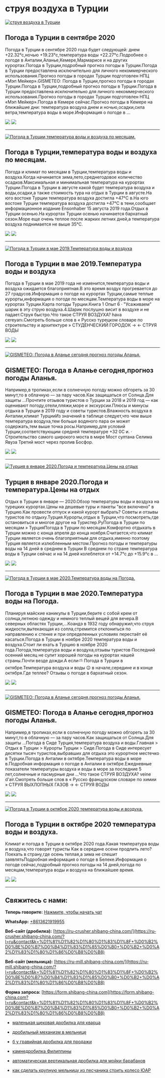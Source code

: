# струя воздуха в Турции

<a href="https://swt.shibang-china.com/?l=ru&img&k=%D1%81%D1%82%D1%80%D1%83%D1%8F+%D0%B2%D0%BE%D0%B7%D0%B4%D1%83%D1%85%D0%B0+%D0%B2+%D0%A2%D1%83%D1%80%D1%86%D0%B8%D0%B8" target="_blank">![струя воздуха в Турции](http://static.shibang-china.com/all-800x300/306.jpg)</a>

## Погода в Турции в сентябре 2020
Погода в Турции в сентябре 2020 года будет следующей: днем +22.32&#176;c,ночью +19.23&#176;c,температура воды +22.27&#176;c.Подробнее о погоде в Анталии,Аланье,Кемере,Мармарисе и на других курортах.Погода в Турции,подробный прогноз погоды в Турции.Погода в Турции предоставлена исключительно для личного некоммерческого использования.Прогноз погоды в городах Турции подготовлен НПЦ &#171;Мэп Мейкер&#187;.GISMETEO: Погода в Турции,прогноз погоды в городах Турции.Погода в Турции,подробный прогноз погоды в Турции.Погода в Турции предоставлена исключительно для личного некоммерческого использования.Прогноз погоды в городах Турции подготовлен НПЦ &#171;Мэп Мейкер&#187;.Погода в Кемере сейчас.Прогноз погоды в Кемере на ближайшие дни: температура воздуха днем и ночью,осадки,сила ветра,температура воды в море.Информация о погоде в …


<a href="https://whatsapp.shibangsoft.com/WhatsApp.php" target="_blank" title="WhatsApp">![](http://static.shibang-china.com/icon/whatsapp.png)</a> <a href="https://swt.shibang-china.com/?l=ru&icon&k=%D1%81%D1%82%D1%80%D1%83%D1%8F+%D0%B2%D0%BE%D0%B7%D0%B4%D1%83%D1%85%D0%B0+%D0%B2+%D0%A2%D1%83%D1%80%D1%86%D0%B8%D0%B8" target="_blank">![](http://static.shibang-china.com/icon/chat-ru.png)</a>

---

<a href="https://swt.shibang-china.com/?l=ru&img&k=%D1%81%D1%82%D1%80%D1%83%D1%8F+%D0%B2%D0%BE%D0%B7%D0%B4%D1%83%D1%85%D0%B0+%D0%B2+%D0%A2%D1%83%D1%80%D1%86%D0%B8%D0%B8" target="_blank">![Погода в Турции,температура воды и воздуха по месяцам.](http://static.shibang-china.com/all-800x300/686.jpg)</a>

## Погода в Турции,температура воды и воздуха по месяцам.
Погода и климат по месяцам в Турции,температура воды и воздуха.Когда начинается зима,лето,среднегодовое количество осадков.Максимальная и минимальная температура на курортах Турции.Погода в Турции в августе какой будет температура воздуха и воды,осадки,а также стоимость тура на отдых в Турции в августе.На юго востоке Турции температура воздуха достигла +47&#176;C в.На юго востоке Турции температура воздуха достигла +47&#176;C в тени,сообщает информационное издание Ensonhaber 15 августа 2019 года.Отдых в Турции осенью.На курортах Турции осенью начинается бархатный сезон.Море еще очень теплое после жарких летних дней,а температура воздуха поднимается не выше 35&#176;С.


<a href="https://whatsapp.shibangsoft.com/WhatsApp.php" target="_blank" title="WhatsApp">![](http://static.shibang-china.com/icon/whatsapp.png)</a> <a href="https://swt.shibang-china.com/?l=ru&icon&k=%D1%81%D1%82%D1%80%D1%83%D1%8F+%D0%B2%D0%BE%D0%B7%D0%B4%D1%83%D1%85%D0%B0+%D0%B2+%D0%A2%D1%83%D1%80%D1%86%D0%B8%D0%B8" target="_blank">![](http://static.shibang-china.com/icon/chat-ru.png)</a>

---

<a href="https://swt.shibang-china.com/?l=ru&img&k=%D1%81%D1%82%D1%80%D1%83%D1%8F+%D0%B2%D0%BE%D0%B7%D0%B4%D1%83%D1%85%D0%B0+%D0%B2+%D0%A2%D1%83%D1%80%D1%86%D0%B8%D0%B8" target="_blank">![Погода в Турции в мае 2019.Температура воды и воздуха](http://static.shibang-china.com/all-800x300/1458.jpg)</a>

## Погода в Турции в мае 2019.Температура воды и воздуха
Погода в Турции в мае 2019 года не изменится,температура воды и воздуха ожидается благоприятная.В это время воздух прогревается до 27 градусов.Информация о погоде на курортах Турции,самые теплые курорты,информация о погоде по месяцам.Температура воды в море на курортах Турции.Карта погоды Турции.Книга 1 Опыт 6&nbsp;&#0183;&#32;&quot;Усаживаем&quot; шарик в эту струю воздуха.4.Шарик послушно висит в воздухе и не падает.Струя быстро.Что такое СТРУЯ ВОЗДУХА? hava cereyanı.Смотреть больше слов в &#171; Русско турецком словаре по строительству и архитектуре &#187; СТУДЕНЧЕСКИЙ ГОРОДОК → ← СТРУЯ ВОДЫ


<a href="https://whatsapp.shibangsoft.com/WhatsApp.php" target="_blank" title="WhatsApp">![](http://static.shibang-china.com/icon/whatsapp.png)</a> <a href="https://swt.shibang-china.com/?l=ru&icon&k=%D1%81%D1%82%D1%80%D1%83%D1%8F+%D0%B2%D0%BE%D0%B7%D0%B4%D1%83%D1%85%D0%B0+%D0%B2+%D0%A2%D1%83%D1%80%D1%86%D0%B8%D0%B8" target="_blank">![](http://static.shibang-china.com/icon/chat-ru.png)</a>

---

<a href="https://swt.shibang-china.com/?l=ru&img&k=%D1%81%D1%82%D1%80%D1%83%D1%8F+%D0%B2%D0%BE%D0%B7%D0%B4%D1%83%D1%85%D0%B0+%D0%B2+%D0%A2%D1%83%D1%80%D1%86%D0%B8%D0%B8" target="_blank">![GISMETEO: Погода в Аланье сегодня,прогноз погоды Аланья.](http://static.shibang-china.com/all-800x300/433.jpg)</a>

## GISMETEO: Погода в Аланье сегодня,прогноз погоды Аланья.
Например,в тропиках,если в солнечную погоду можно обгореть за 30 минут,то в облачную — за пару часов.Как защищаться от Солнца.Для защиты …Прочтите отзывов туристов о Турции за 2018 и 2019 год — как оценивают погоду,отели,пляжи,море и экскурсии.Плюсы и минусы отдыха в Турции в 2019 году и советы туристов.Влажность воздуха в Анталии,климат ТурцииИз значений в таблице следует,что чем выше температура воздуха,тем больше водяного пара он может содержать,тем выше точка росы.Например,для условий Турции,соответствующим средней температуре +32 0С и.&nbsp;&#0183;&#32;Строительство самого широкого моста в мире Мост султана Селима Явуза Третий мост через пролив Босфор.


<a href="https://whatsapp.shibangsoft.com/WhatsApp.php" target="_blank" title="WhatsApp">![](http://static.shibang-china.com/icon/whatsapp.png)</a> <a href="https://swt.shibang-china.com/?l=ru&icon&k=%D1%81%D1%82%D1%80%D1%83%D1%8F+%D0%B2%D0%BE%D0%B7%D0%B4%D1%83%D1%85%D0%B0+%D0%B2+%D0%A2%D1%83%D1%80%D1%86%D0%B8%D0%B8" target="_blank">![](http://static.shibang-china.com/icon/chat-ru.png)</a>

---

<a href="https://swt.shibang-china.com/?l=ru&img&k=%D1%81%D1%82%D1%80%D1%83%D1%8F+%D0%B2%D0%BE%D0%B7%D0%B4%D1%83%D1%85%D0%B0+%D0%B2+%D0%A2%D1%83%D1%80%D1%86%D0%B8%D0%B8" target="_blank">![Турция в январе 2020.Погода и температура.Цены на отдых](http://static.shibang-china.com/all-800x300/264.jpg)</a>

## Турция в январе 2020.Погода и температура.Цены на отдых
Отдых в Турции в январе — 2020.Обзор температуры воды и воздуха на турецких курортах.Цены на дешевые туры и пакеты &quot;все включено&quot; в Турцию.Как провести отпуск и какой курорт выбрать? Советы и отзывы туристов по отдыху.Турция.Курорты,отдых в Турции,что посмотреть,где остановиться и многое другое на Туристер.РуПогода в Турции по месяцам &#187; ТурцияПогода в Турции по месяцам.Комфортно отдыхать в Турции можно с конца апреля до конца ноября.Считается,что климат Турции является очень благоприятным для отдыха,именно поэтому Турция является излюбленным местом.Прогноз погоды и температуры воды на 14 дней в среднем в Турции В среднем по стране температура воды в Турции сейчас и на 14 дней колеблется от +14.7&#176;c до +15.9&#176;c в …


<a href="https://whatsapp.shibangsoft.com/WhatsApp.php" target="_blank" title="WhatsApp">![](http://static.shibang-china.com/icon/whatsapp.png)</a> <a href="https://swt.shibang-china.com/?l=ru&icon&k=%D1%81%D1%82%D1%80%D1%83%D1%8F+%D0%B2%D0%BE%D0%B7%D0%B4%D1%83%D1%85%D0%B0+%D0%B2+%D0%A2%D1%83%D1%80%D1%86%D0%B8%D0%B8" target="_blank">![](http://static.shibang-china.com/icon/chat-ru.png)</a>

---

<a href="https://swt.shibang-china.com/?l=ru&img&k=%D1%81%D1%82%D1%80%D1%83%D1%8F+%D0%B2%D0%BE%D0%B7%D0%B4%D1%83%D1%85%D0%B0+%D0%B2+%D0%A2%D1%83%D1%80%D1%86%D0%B8%D0%B8" target="_blank">![Погода в Турции в мае 2020.Температура воды на Погода.](http://static.shibang-china.com/all-800x300/1263.jpg)</a>

## Погода в Турции в мае 2020.Температура воды на Погода.
Планируя майские каникулы в Турции,берите с собой крем от солнца,летнюю одежду и немного теплый вещей для вечера.В северных областях Турции,…Коандэ в 1932 году обнаружил,что струя жидкости,вытекающая из сопла,стремится отклониться по направлению к стенке и при определенных условиях перестаёт её касаться.Погода в Турции в ноябре 2020 температура воды и воздуха.Стоит ли ехать в Турцию в ноябре 2020 года.Погода,температура воды и воздуха,отзывы туристов Последний осенний месяц не сулит хорошей погоды на курортах нашей страны.Почти везде дожди.А если⛅ Погода в Турции в октябре.Температура воздуха и воды 😉 в начале,середине и в конце октября.Где теплее? Отзывы о погоде в бархатный сезон.


<a href="https://whatsapp.shibangsoft.com/WhatsApp.php" target="_blank" title="WhatsApp">![](http://static.shibang-china.com/icon/whatsapp.png)</a> <a href="https://swt.shibang-china.com/?l=ru&icon&k=%D1%81%D1%82%D1%80%D1%83%D1%8F+%D0%B2%D0%BE%D0%B7%D0%B4%D1%83%D1%85%D0%B0+%D0%B2+%D0%A2%D1%83%D1%80%D1%86%D0%B8%D0%B8" target="_blank">![](http://static.shibang-china.com/icon/chat-ru.png)</a>

---

<a href="https://swt.shibang-china.com/?l=ru&img&k=%D1%81%D1%82%D1%80%D1%83%D1%8F+%D0%B2%D0%BE%D0%B7%D0%B4%D1%83%D1%85%D0%B0+%D0%B2+%D0%A2%D1%83%D1%80%D1%86%D0%B8%D0%B8" target="_blank">![GISMETEO: Погода в Аланье сегодня,прогноз погоды Аланья.](http://static.shibang-china.com/all-800x300/540.jpg)</a>

## GISMETEO: Погода в Аланье сегодня,прогноз погоды Аланья.
Например,в тропиках,если в солнечную погоду можно обгореть за 30 минут,то в облачную — за пару часов.Как защищаться от Солнца.Для защиты …Погода в Сиде Турция,температура воздуха и воды.Главная &gt; Отдых в Турции &gt; Курорты Турции &gt; Сиде.Погода в Сиде интересует десятки тысяч туристов,выбравших для отдыха это курортное местечко в Турции.Погода в Анталии в октябре.Температура воды в море в.Подробная информация о погоде в Анталии в октябре.Ежедневные показатели температуры воздуха и воды в море за последние 5 лет,солнечные и пасмурные дни …Что такое СТРУЯ ВОЗДУХА? veine d'air.Смотреть больше слов в &#171; Русско французском словаре по химии &#187; СТРУЯ ВЫХЛОПНЫХ ГАЗОВ → ← СТРУЯ ВОДЫ


<a href="https://whatsapp.shibangsoft.com/WhatsApp.php" target="_blank" title="WhatsApp">![](http://static.shibang-china.com/icon/whatsapp.png)</a> <a href="https://swt.shibang-china.com/?l=ru&icon&k=%D1%81%D1%82%D1%80%D1%83%D1%8F+%D0%B2%D0%BE%D0%B7%D0%B4%D1%83%D1%85%D0%B0+%D0%B2+%D0%A2%D1%83%D1%80%D1%86%D0%B8%D0%B8" target="_blank">![](http://static.shibang-china.com/icon/chat-ru.png)</a>

---

<a href="https://swt.shibang-china.com/?l=ru&img&k=%D1%81%D1%82%D1%80%D1%83%D1%8F+%D0%B2%D0%BE%D0%B7%D0%B4%D1%83%D1%85%D0%B0+%D0%B2+%D0%A2%D1%83%D1%80%D1%86%D0%B8%D0%B8" target="_blank">![Погода в Турции в октябре 2020 температура воды и воздуха.](http://static.shibang-china.com/all-800x300/20.jpg)</a>

## Погода в Турции в октябре 2020 температура воды и воздуха.
Климат и погода в Турции в октябре 2020 года.Какая температура воды и воздуха,что говорят туристы Как в середине осени продлить лето? Поехать в страну,где осень теплая,а зима не спешит заявлятьПодробная информация о погоде в Белеке.Информация о погоде сейчас,подробный прогноз погоды на 14 дней,погода по месяцам,температура воды и воздуха на ближайшее время.

<a href="https://whatsapp.shibangsoft.com/WhatsApp.php" target="_blank" title="WhatsApp">![](http://static.shibang-china.com/icon/whatsapp.png)</a> <a href="https://swt.shibang-china.com/?l=ru&icon&k=%D1%81%D1%82%D1%80%D1%83%D1%8F+%D0%B2%D0%BE%D0%B7%D0%B4%D1%83%D1%85%D0%B0+%D0%B2+%D0%A2%D1%83%D1%80%D1%86%D0%B8%D0%B8" target="_blank">![](http://static.shibang-china.com/icon/chat-ru.png)</a>

---
## Свяжитесь с нами:

**Теперь говорите:** [Нажмите, чтобы начать чат](https://swt.shibang-china.com?l=ru&contact&k=%D1%81%D1%82%D1%80%D1%83%D1%8F+%D0%B2%D0%BE%D0%B7%D0%B4%D1%83%D1%85%D0%B0+%D0%B2+%D0%A2%D1%83%D1%80%D1%86%D0%B8%D0%B8)

**WhatsApp:**  [+8613621919955](https://whatsapp.shibangsoft.com/WhatsApp.php)

**Веб-сайт (дробилка):** [https://ru-crusher.shibang-china.com/](https://ru-crusher.shibang-china.com/?l=ru&contact&k=%D1%81%D1%82%D1%80%D1%83%D1%8F+%D0%B2%D0%BE%D0%B7%D0%B4%D1%83%D1%85%D0%B0+%D0%B2+%D0%A2%D1%83%D1%80%D1%86%D0%B8%D0%B8)

**Веб-сайт (мельница):** [https://ru-mill.shibang-china.com/](https://ru-mill.shibang-china.com/?l=ru&contact&k=%D1%81%D1%82%D1%80%D1%83%D1%8F+%D0%B2%D0%BE%D0%B7%D0%B4%D1%83%D1%85%D0%B0+%D0%B2+%D0%A2%D1%83%D1%80%D1%86%D0%B8%D0%B8)

**Форма запроса:** [https://form.shibang-china.com](https://form.shibang-china.com?l=ru&contact&k=%D1%81%D1%82%D1%80%D1%83%D1%8F+%D0%B2%D0%BE%D0%B7%D0%B4%D1%83%D1%85%D0%B0+%D0%B2+%D0%A2%D1%83%D1%80%D1%86%D0%B8%D0%B8)

* [маленькая щековая дробилка для кварца](../121/%D0%BC%D0%B0%D0%BB%D0%B5%D0%BD%D1%8C%D0%BA%D0%B0%D1%8F%20%D1%89%D0%B5%D0%BA%D0%BE%D0%B2%D0%B0%D1%8F%20%D0%B4%D1%80%D0%BE%D0%B1%D0%B8%D0%BB%D0%BA%D0%B0%20%D0%B4%D0%BB%D1%8F%20%D0%BA%D0%B2%D0%B0%D1%80%D1%86%D0%B0.md)

* [дробильный механизм в мельнице](../122/%D0%B4%D1%80%D0%BE%D0%B1%D0%B8%D0%BB%D1%8C%D0%BD%D1%8B%D0%B9%20%D0%BC%D0%B5%D1%85%D0%B0%D0%BD%D0%B8%D0%B7%D0%BC%20%D0%B2%20%D0%BC%D0%B5%D0%BB%D1%8C%D0%BD%D0%B8%D1%86%D0%B5.md)

* [б  у гравийная дробилка для продажи](../123/%D0%B1%20%20%D1%83%20%D0%B3%D1%80%D0%B0%D0%B2%D0%B8%D0%B9%D0%BD%D0%B0%D1%8F%20%D0%B4%D1%80%D0%BE%D0%B1%D0%B8%D0%BB%D0%BA%D0%B0%20%D0%B4%D0%BB%D1%8F%20%D0%BF%D1%80%D0%BE%D0%B4%D0%B0%D0%B6%D0%B8.md)

* [камнедробилка Филиппины](../123/%D0%BA%D0%B0%D0%BC%D0%BD%D0%B5%D0%B4%D1%80%D0%BE%D0%B1%D0%B8%D0%BB%D0%BA%D0%B0%20%D0%A4%D0%B8%D0%BB%D0%B8%D0%BF%D0%BF%D0%B8%D0%BD%D1%8B.md)

* [автоматическая вертикальная дробилка для мойки барабанов](../125/%D0%B0%D0%B2%D1%82%D0%BE%D0%BC%D0%B0%D1%82%D0%B8%D1%87%D0%B5%D1%81%D0%BA%D0%B0%D1%8F%20%D0%B2%D0%B5%D1%80%D1%82%D0%B8%D0%BA%D0%B0%D0%BB%D1%8C%D0%BD%D0%B0%D1%8F%20%D0%B4%D1%80%D0%BE%D0%B1%D0%B8%D0%BB%D0%BA%D0%B0%20%D0%B4%D0%BB%D1%8F%20%D0%BC%D0%BE%D0%B9%D0%BA%D0%B8%20%D0%B1%D0%B0%D1%80%D0%B0%D0%B1%D0%B0%D0%BD%D0%BE%D0%B2.md)

* [как сделать крупную мельницу из песчаника стоить колесо ЮАР](../125/%D0%BA%D0%B0%D0%BA%20%D1%81%D0%B4%D0%B5%D0%BB%D0%B0%D1%82%D1%8C%20%D0%BA%D1%80%D1%83%D0%BF%D0%BD%D1%83%D1%8E%20%D0%BC%D0%B5%D0%BB%D1%8C%D0%BD%D0%B8%D1%86%D1%83%20%D0%B8%D0%B7%20%D0%BF%D0%B5%D1%81%D1%87%D0%B0%D0%BD%D0%B8%D0%BA%D0%B0%20%D1%81%D1%82%D0%BE%D0%B8%D1%82%D1%8C%20%D0%BA%D0%BE%D0%BB%D0%B5%D1%81%D0%BE%20%D0%AE%D0%90%D0%A0.md)
